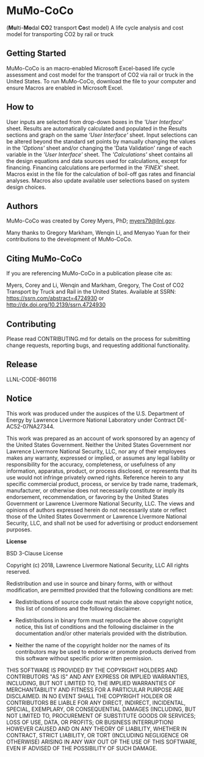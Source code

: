 # MuMo-CoCo
(**Mu**lti-**Mo**dal **CO**2 transport **Co**st model) A life cycle analysis and cost model for transporting CO2 by rail or truck

## Getting Started

MuMo-CoCo is an macro-enabled Microsoft Excel-based life cycle assessment and cost model for the transport of CO2 via rail or truck in the United States. To run MuMo-CoCo, download the file to your computer and ensure Macros are enabled in Microsoft Excel.

## How to

User inputs are selected from drop-down boxes in the _'User Interface'_ sheet. Results are automatically calculated and populated in the Results sections and graph on the same _'User Interface'_ sheet.
Input selections can be altered beyond the standard set points by manually changing the values in the _'Options'_ sheet and/or changing the 'Data Validation' range of each variable in the _'User Interface'_ sheet. 
The _'Calculations'_ sheet contains all the design equations and data sources used for calculations, except for financing. Financing calculations are performed in the _'FINEX'_ sheet.
Macros exist in the file for the calculation of boil-off gas rates and financial analyses. Macros also update available user selections based on system design choices.

## Authors

MuMo-CoCo was created by Corey Myers, PhD; myers79@llnl.gov.

Many thanks to Gregory Markham, Wenqin Li, and Menyao Yuan for their contributions to the development of MuMo-CoCo.

## Citing MuMo-CoCo

If you are referencing MuMo-CoCo in a publication please cite as:

Myers, Corey and Li, Wenqin and Markham, Gregory, The Cost of CO2 Transport by Truck and Rail in the United States. Available at SSRN: https://ssrn.com/abstract=4724930 or http://dx.doi.org/10.2139/ssrn.4724930

## Contributing

Please read CONTRIBUTING.md for details on the process for submitting change requests, reporting bugs, and requesting additional functionality.

## Release

LLNL-CODE-860116

## Notice

This work was produced under the auspices of the U.S. Department of Energy by
Lawrence Livermore National Laboratory under Contract DE-AC52-07NA27344.

This work was prepared as an account of work sponsored by an agency of the
United States Government. Neither the United States Government nor Lawrence
Livermore National Security, LLC, nor any of their employees makes any warranty,
expressed or implied, or assumes any legal liability or responsibility for the
accuracy, completeness, or usefulness of any information, apparatus, product, or
process disclosed, or represents that its use would not infringe privately owned
rights. Reference herein to any specific commercial product, process, or service
by trade name, trademark, manufacturer, or otherwise does not necessarily
constitute or imply its endorsement, recommendation, or favoring by the United
States Government or Lawrence Livermore National Security, LLC. The views and
opinions of authors expressed herein do not necessarily state or reflect those
of the United States Government or Lawrence Livermore National Security, LLC,
and shall not be used for advertising or product endorsement purposes.

**License**

BSD 3-Clause License

Copyright (c) 2018, Lawrence Livermore National Security, LLC
All rights reserved.

Redistribution and use in source and binary forms, with or without
modification, are permitted provided that the following conditions are met:

* Redistributions of source code must retain the above copyright notice, this
  list of conditions and the following disclaimer.

* Redistributions in binary form must reproduce the above copyright notice,
  this list of conditions and the following disclaimer in the documentation
  and/or other materials provided with the distribution.

* Neither the name of the copyright holder nor the names of its
  contributors may be used to endorse or promote products derived from
  this software without specific prior written permission.

THIS SOFTWARE IS PROVIDED BY THE COPYRIGHT HOLDERS AND CONTRIBUTORS "AS IS"
AND ANY EXPRESS OR IMPLIED WARRANTIES, INCLUDING, BUT NOT LIMITED TO, THE
IMPLIED WARRANTIES OF MERCHANTABILITY AND FITNESS FOR A PARTICULAR PURPOSE ARE
DISCLAIMED. IN NO EVENT SHALL THE COPYRIGHT HOLDER OR CONTRIBUTORS BE LIABLE
FOR ANY DIRECT, INDIRECT, INCIDENTAL, SPECIAL, EXEMPLARY, OR CONSEQUENTIAL
DAMAGES (INCLUDING, BUT NOT LIMITED TO, PROCUREMENT OF SUBSTITUTE GOODS OR
SERVICES; LOSS OF USE, DATA, OR PROFITS; OR BUSINESS INTERRUPTION) HOWEVER
CAUSED AND ON ANY THEORY OF LIABILITY, WHETHER IN CONTRACT, STRICT LIABILITY,
OR TORT (INCLUDING NEGLIGENCE OR OTHERWISE) ARISING IN ANY WAY OUT OF THE USE
OF THIS SOFTWARE, EVEN IF ADVISED OF THE POSSIBILITY OF SUCH DAMAGE.
